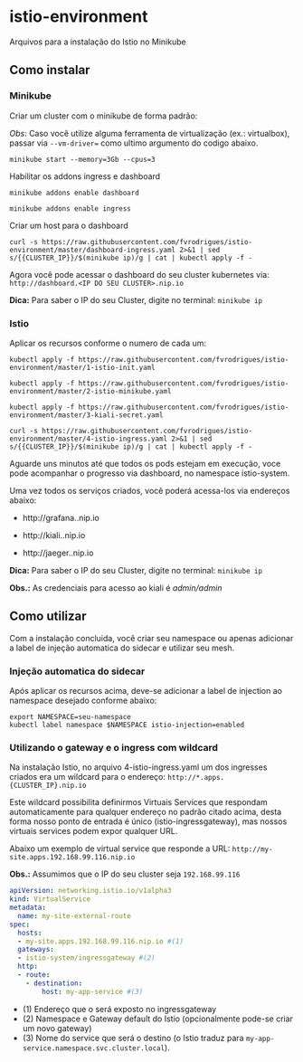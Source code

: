 # istio-environment

Arquivos para a instalação do Istio no Minikube

## Como instalar

### Minikube

Criar um cluster com o minikube de forma padrão:

_Obs_: Caso você utilize alguma ferramenta de virtualização (ex.: virtualbox), passar via ``--vm-driver=`` como ultimo argumento do codigo abaixo.

````shell
minikube start --memory=3Gb --cpus=3
````

Habilitar os addons ingress e dashboard

````shell
minikube addons enable dashboard

minikube addons enable ingress
````

Criar um host para o dashboard
````shell
curl -s https://raw.githubusercontent.com/fvrodrigues/istio-environment/master/dashboard-ingress.yaml 2>&1 | sed s/{{CLUSTER_IP}}/$(minikube ip)/g | cat | kubectl apply -f -
````

Agora você pode acessar o dashboard do seu cluster kubernetes via: ``http://dashboard.<IP DO SEU CLUSTER>.nip.io``

__Dica:__ Para saber o IP do seu Cluster, digite no terminal: ``minikube ip``

### Istio

Aplicar os recursos conforme o numero de cada um:

````shell
kubectl apply -f https://raw.githubusercontent.com/fvrodrigues/istio-environment/master/1-istio-init.yaml

kubectl apply -f https://raw.githubusercontent.com/fvrodrigues/istio-environment/master/2-istio-minikube.yaml

kubectl apply -f https://raw.githubusercontent.com/fvrodrigues/istio-environment/master/3-kiali-secret.yaml

curl -s https://raw.githubusercontent.com/fvrodrigues/istio-environment/master/4-istio-ingress.yaml 2>&1 | sed s/{{CLUSTER_IP}}/$(minikube ip)/g | cat | kubectl apply -f -

````

Aguarde uns minutos até que todos os pods estejam em execução, voce pode acompanhar o progresso via dashboard, no namespace istio-system.

Uma vez todos os serviços criados, você poderá acessa-los via endereços abaixo:

- http://grafana.<IP DO SEU CLUSTER>.nip.io

- http://kiali.<IP DO SEU CLUSTER>.nip.io

- http://jaeger.<IP DO SEU CLUSTER>.nip.io


__Dica:__ Para saber o IP do seu Cluster, digite no terminal: ``minikube ip``

__Obs.:__ As credenciais para acesso ao kiali é _admin/admin_

## Como utilizar

Com a instalação concluida, você criar seu namespace ou apenas adicionar a label de injeção automatica do sidecar e utilizar seu mesh.

### Injeção automatica do sidecar

Após aplicar os recursos acima, deve-se adicionar a label de injection ao namespace desejado conforme abaixo:

````shell
export NAMESPACE=seu-namespace
kubectl label namespace $NAMESPACE istio-injection=enabled
````

### Utilizando o gateway e o ingress com wildcard

Na instalação Istio, no arquivo 4-istio-ingress.yaml um dos ingresses criados era um wildcard para o endereço: ``http://*.apps.{CLUSTER_IP}.nip.io``

Este wildcard possibilita definirmos Virtuais Services que respondam automaticamente para qualquer endereço no padrão citado acima, desta forma nosso ponto de entrada é único (istio-ingressgateway), mas nossos virtuais services podem expor qualquer URL.

Abaixo um exemplo de virtual service que responde a URL: ``http://my-site.apps.192.168.99.116.nip.io``

__Obs.:__ Assumimos que o IP do seu cluster seja ``192.168.99.116``

````yaml
apiVersion: networking.istio.io/v1alpha3
kind: VirtualService
metadata:
  name: my-site-external-route
spec:
  hosts:
  - my-site.apps.192.168.99.116.nip.io #(1)
  gateways:
  - istio-system/ingressgateway #(2)
  http:
  - route:
    - destination:
        host: my-app-service #(3)

````

- (1) Endereço que o será exposto no ingressgateway
- (2) Namespace e Gateway default do Istio (opcionalmente pode-se criar um novo gateway)
- (3) Nome do service que será o destino (o Istio traduz para `my-app-service.namespace.svc.cluster.local`).
